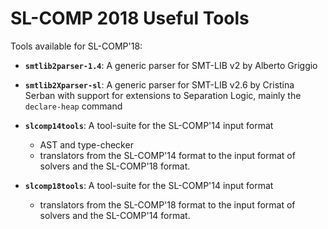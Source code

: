 # SL-COMP 2018 Useful Tools #

Tools available for SL-COMP'18:

* **`smtlib2parser-1.4`**: A generic parser for SMT-LIB v2 by Alberto Griggio 

* **`smtlib2Xparser-sl`**: A generic parser for SMT-LIB v2.6 by Cristina Serban
				with support for extensions to Separation Logic,
				mainly the `declare-heap` command

* **`slcomp14tools`**: A tool-suite for the SL-COMP'14 input format
	* AST and type-checker
	* translators from the SL-COMP'14 format to
				the input format of solvers and
				the SL-COMP'18 format.

* **`slcomp18tools`**: A tool-suite for the SL-COMP'14 input format
	* translators from the SL-COMP'18 format to
				the input format of solvers and
				the SL-COMP'14 format.


